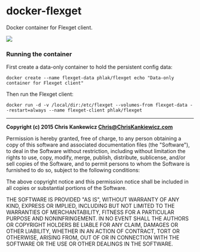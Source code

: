 docker-flexget
==============

Docker container for Flexget client.

[![](https://badge.imagelayers.io/phlak/flexget:latest.svg)](https://imagelayers.io/?images=phlak/flexget:latest 'Get your own badge on imagelayers.io')


### Running the container

First create a data-only container to hold the persistent config data:

    docker create --name flexget-data phlak/flexget echo "Data-only container for Flexget client"

Then run the Flexget client:

    docker run -d -v /local/dir:/etc/flexget --volumes-from flexget-data --restart=always --name flexget-client phlak/flexget


-----

**Copyright (c) 2015 Chris Kankewicz <Chris@ChrisKankiewicz.com>**

Permission is hereby granted, free of charge, to any person obtaining a copy
of this software and associated documentation files (the "Software"), to deal
in the Software without restriction, including without limitation the rights
to use, copy, modify, merge, publish, distribute, sublicense, and/or sell
copies of the Software, and to permit persons to whom the Software is
furnished to do so, subject to the following conditions:

The above copyright notice and this permission notice shall be included in
all copies or substantial portions of the Software.

THE SOFTWARE IS PROVIDED "AS IS", WITHOUT WARRANTY OF ANY KIND, EXPRESS OR
IMPLIED, INCLUDING BUT NOT LIMITED TO THE WARRANTIES OF MERCHANTABILITY,
FITNESS FOR A PARTICULAR PURPOSE AND NONINFRINGEMENT. IN NO EVENT SHALL THE
AUTHORS OR COPYRIGHT HOLDERS BE LIABLE FOR ANY CLAIM, DAMAGES OR OTHER
LIABILITY, WHETHER IN AN ACTION OF CONTRACT, TORT OR OTHERWISE, ARISING FROM,
OUT OF OR IN CONNECTION WITH THE SOFTWARE OR THE USE OR OTHER DEALINGS IN
THE SOFTWARE.
